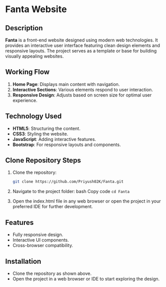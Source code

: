 # Fanta Website

## Description
**Fanta** is a front-end website designed using modern web technologies. It provides an interactive user interface featuring clean design elements and responsive layouts. The project serves as a template or base for building visually appealing websites.

## Working Flow
1. **Home Page**: Displays main content with navigation.
2. **Interactive Sections**: Various elements respond to user interaction.
3. **Responsive Design**: Adjusts based on screen size for optimal user experience.

## Technology Used
- **HTML5**: Structuring the content.
- **CSS3**: Styling the website.
- **JavaScript**: Adding interactive features.
- **Bootstrap**: For responsive layouts and components.

## Clone Repository Steps
1. Clone the repository:
   ```bash
   git clone https://github.com/Priyush02K/Fanta.git
   
2. Navigate to the project folder:
bash
Copy code
```cd Fanta```

4. Open the index.html file in any web browser or open the project in your preferred IDE for further development.

## Features
- Fully responsive design.
- Interactive UI components.
- Cross-browser compatibility.

## Installation
- Clone the repository as shown above.
- Open the project in a web browser or IDE to start exploring the design.

